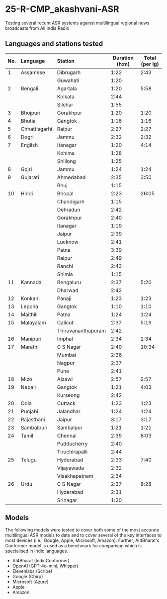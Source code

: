 # 25-R-CMP_akashvani-ASR
Testing several recent ASR systems against multilingual regional news broadcasts from All India Radio

## Languages and stations tested

| No. | Language      | Station            | Duration (h:m) | Total (per lg) |
| --- | :------------ | :----------------- | -------------- | -------------- |
| 1   | Assamese      | Dibrugarh          | 1:22           | 2:43           |
|     |               | Guwahati           | 1:20           |                |
| 2   | Bengali       | Agartala           | 1:20           | 5:58           |
|     |               | Kolkata            | 2:44           |                |
|     |               | Silchar            | 1:55           |                |
| 3   | Bhojpuri      | Gorakhpur          | 1:20           | 1:20           |
| 4   | Bhutia        | Gangtok            | 1:16           | 1:16           |
| 5   | Chhattisgarhi | Raipur             | 2:27           | 2:27           |
| 6   | Dogri         | Jammu              | 2:32           | 2:32           |
| 7   | English       | Itanagar           | 1:20           | 4:14           |
|     |               | Kohima             | 1:28           |                |
|     |               | Shillong           | 1:25           |                |
| 8   | Gojri         | Jammu              | 1:24           | 1:24           |
| 9   | Gujarati      | Ahmedabad          | 2:35           | 3:50           |
|     |               | Bhuj               | 1:15           |                |
| 10  | Hindi         | Bhopal             | 2:23           | 26:05          |
|     |               | Chandigarh         | 1:15           |                |
|     |               | Dehradun           | 2:42           |                |
|     |               | Gorakhpur          | 2:40           |                |
|     |               | Itanagar           | 1:19           |                |
|     |               | Jaipur             | 2:39           |                |
|     |               | Lucknow            | 2:41           |                |
|     |               | Patna              | 3:39           |                |
|     |               | Raipur             | 2:49           |                |
|     |               | Ranchi             | 2:43           |                |
|     |               | Shimla             | 1:15           |                |
| 11  | Kannada       | Bengaluru          | 2:37           | 5:20           |
|     |               | Dharwad            | 2:42           |                |
| 12  | Konkani       | Panaji             | 1:23           | 1:23           |
| 13  | Lepcha        | Gangtok            | 1:10           | 1:10           |
| 14  | Maithili      | Patna              | 1:24           | 1:24           |
| 15  | Malayalam     | Calicut            | 2:37           | 5:19           |
|     |               | Thiruvananthapuram | 2:42           |                |
| 16  | Manipuri      | Imphal             | 2:34           | 2:34           |
| 17  | Marathi       | C S Nagar          | 2:40           | 10:34          |
|     |               | Mumbai             | 2:36           |                |
|     |               | Nagpur             | 2:37           |                |
|     |               | Pune               | 2:41           |                |
| 18  | Mizo          | Aizawl             | 2:57           | 2:57           |
| 19  | Nepali        | Gangtok            | 1:21           | 4:03           |
|     |               | Kurseong           | 2:42           |                |
| 20  | Odia          | Cuttack            | 1:23           | 1:23           |
| 21  | Punjabi       | Jalandhar          | 1:24           | 1:24           |
| 22  | Rajasthani    | Jaipur             | 3:17           | 3:17           |
| 23  | Sambalpuri    | Sambalpur          | 1:21           | 1:21           |
| 24  | Tamil         | Chennai            | 2:39           | 8:03           |
|     |               | Pudducherry        | 2:40           |                |
|     |               | Tiruchirapalli     | 2:44           |                |
| 25  | Telugu        | Hyderabad          | 2:33           | 7:40           |
|     |               | Vijayawada         | 2:32           |                |
|     |               | Visakhapatnam      | 2:34           |                |
| 26  | Urdu          | C S Nagar          | 2:37           | 6:28           |
|     |               | Hyderabad          | 2:31           |                |
|     |               | Srinagar           | 1:20           |                |


## Models

The following models were tested to cover both some of the most accurate 
multilingual ASR models to date and to cover several of the key interfaces 
to most devices (i.e., Google, Apple, Microsoft, Amazon). Further, AI4Bharat's 
Conformer model is used as a benchmark for comparison which is specialised in 
Indic languages.

- AI4Bharat (IndicConformer)
- OpenAI (GPT-4o-mini, Whisper)
- Elevenlabs (Scribe)
- Google (Chirp)
- Microsoft (Azure)
- Apple
- Amazon



